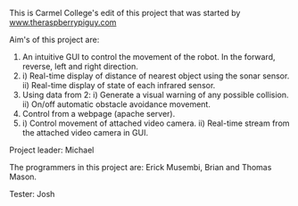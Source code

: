 This is Carmel College's edit of this project that was started by www.theraspberrypiguy.com

Aim's of this project are:

1. An intuitive GUI to control the movement of the robot. In the forward, reverse, left and right direction.
2. i) Real-time display of distance of nearest object using the sonar sensor.
   ii) Real-time display of state of each infrared sensor.
3. Using data from 2:
   i) Generate a visual warning of any possible collision.
   ii) On/off automatic obstacle avoidance movement.
4. Control from a webpage (apache server).
5. i) Control movement of attached video camera.
   ii) Real-time stream from the attached video camera in GUI.


Project leader:
Michael 

The programmers in this project are:
Erick Musembi, Brian and Thomas Mason.

Tester:
Josh

